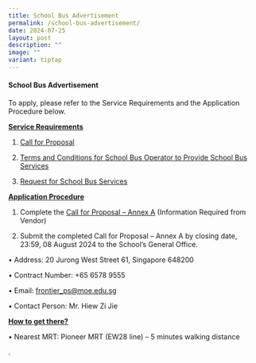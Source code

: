 ```yaml
---
title: School Bus Advertisement
permalink: /school-bus-advertisement/
date: 2024-07-25
layout: post
description: ""
image: ""
variant: tiptap
---
```

<h4>School Bus Advertisement</h4>
<p>To apply, please refer to the Service Requirements and the Application
Procedure below.</p>
<p></p>
<p><strong><u>Service Requirements</u></strong>
</p>
<ol data-tight="true" class="tight">
<li>
<p><a href="/files/1__Call_for_Proposals__For_Single_Bus_Service_.pdf" rel="noopener noreferrer nofollow" target="_blank">Call for Proposal</a>
</p>
</li>
<li>
<p><a href="/files/3__T_C_for_School_Bus_Operator_to_Provide_School_Bus_Services__For_Single_Bus_Service_.pdf" rel="noopener noreferrer nofollow" target="_blank">Terms and Conditions for School Bus Operator to Provide School Bus Services</a>
</p>
</li>
<li>
<p><a href="/files/4__Request_for_School_Bus_Service_and_T_C_Governing_the_Requests_for_Services___For_Single_Bus_Service_.pdf" rel="noopener noreferrer nofollow" target="_blank">Request for School Bus Services</a>
</p>
<p></p>
</li>
</ol>
<p><strong><u>Application Procedure</u></strong>
</p>
<ol data-tight="true" class="tight">
<li>
<p>Complete the <a href="/files/2__Call_for_Proposal___Annex_A.pdf" rel="noopener noreferrer nofollow" target="_blank">Call for Proposal – Annex A</a> (Information
Required from Vendor)</p>
</li>
<li>
<p>Submit the completed Call for Proposal – Annex A by closing date, 23:59,
08 August 2024 to the School’s General Office.</p>
<p></p>
</li>
</ol>
<p>• Address: 20 Jurong West Street 61, Singapore 648200</p>
<p>• Contract Number: +65 6578 9555</p>
<p>• Email: <a href="frontier_ps@moe.edu.sg" rel="noopener noreferrer nofollow" target="_blank">frontier_ps@moe.edu.sg</a>
</p>
<p>• Contact Person: Mr. Hiew Zi Jie</p>
<p></p>
<p><strong><u>How to get there?</u></strong>
</p>
<p>• Nearest MRT: Pioneer MRT (EW28 line) – 5 minutes walking distance</p>
<p></p>
<p></p>
<p></p>
<p></p>
<p></p>
<p>.</p>